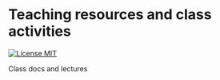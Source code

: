 Teaching resources and class activities
====================================

[![License MIT](http://img.shields.io/badge/license-MIT-brightgreen.svg)](license.md)

Class docs and lectures
